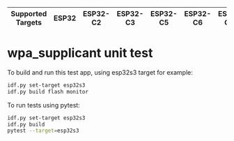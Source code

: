 | Supported Targets | ESP32 | ESP32-C2 | ESP32-C3 | ESP32-C5 | ESP32-C6 | ESP32-C61 | ESP32-S2 | ESP32-S3 |
| ----------------- | ----- | -------- | -------- | -------- | -------- | --------- | -------- | -------- |

# wpa_supplicant unit test

To build and run this test app, using esp32s3 target for example:

```bash
idf.py set-target esp32s3
idf.py build flash monitor
```

To run tests using pytest:

```bash
idf.py set-target esp32s3
idf.py build
pytest --target=esp32s3
```
